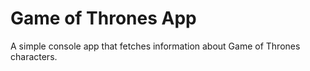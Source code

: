 # Game of Thrones App
A simple console app that fetches information about Game of Thrones characters.
